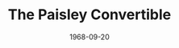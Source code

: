 ---
title: The Paisley Convertible
date: 1968-09-20
closing_date: 1968-09-28
layout: productions
featured_image:
image_caption:
image_credit:
playbill:
category:
Theatre: Theatre Jacksonville
Venue: Little Theatre
cast:
- Amy Rogers: Bonnie Hiltabidle
- Charlie Rogers: Jesse Waller
- Ralph Keppleman: Dick Kerekes
- Meg Tynan: Elise Hallowes
- Sylvia Greer: Jeanne Marie Lee
crew:
- Director: Robert Knowles
- Production Designer:
  - Phil Fitzpatrick
  - John Walker
- Stage Manager: Mary Ellen Calhoun
- Assistant Stage Manager: James Raney
- Lighting:
  - Bill Bacon
  - Joseph Curry Allison II
  - Lois Navarre
  - Ray Navarre
- Sound: Fernando Velandia
- Properties:
  - Katie Raven
  - Judy DeSane
  - Sally Whitehouse
  - Norma Patrick
  - Mary Coyle
  - Janet McCabe
  - Suzanne Lanier
- Set Construction:
  - Katie Raven
  - Mary Ellen Calhoun
  - Suzanne Lanier
  - Ham Waddell
  - Maria Alarcon
  - John Walker
- Publicity:
  - Lois Navarre
  - Richard Laurence Baron
- Make-up: John Walker
external_links:
---